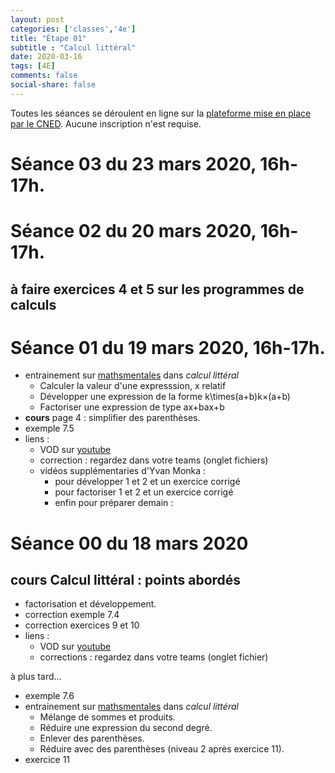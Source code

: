 ```yaml
---
layout: post 
categories: ['classes','4e']
title: "Étape 01"
subtitle : "Calcul littéral"
date: 2020-03-16
tags: [4E]
comments: false
social-share: false
---
```

Toutes les séances se déroulent en ligne sur la [plateforme mise en place par le CNED](https://eu.bbcollab.com/guest/7ff0892b6f4f418cbdc29ce8a8ea46cb). Aucune inscription n'est requise.
# Séance 03 du 23 mars 2020, 16h-17h.


# Séance 02 du 20 mars 2020, 16h-17h.
**à faire** exercices 4 et 5 sur les programmes de calculs
- 



# Séance 01 du 19 mars 2020, 16h-17h.

- entrainement sur [mathsmentales](http://mathsmentales.net/) dans *calcul littéral*
	- Calculer la valeur d'une expresssion, x relatif
	- Développer une expression de la forme k\times(a+b)k×(a+b)
	- Factoriser une expression de type ax+bax+b 
- **cours** page 4 : simplifier des parenthèses.
- exemple 7.5
- liens :
	- VOD sur [youtube](https://youtu.be/4_qFfFEyoAk)
	- correction : regardez dans votre teams (onglet fichiers)
	- vidéos supplémentaries d'Yvan Monka :
		- pour développer 1 [<i class="fab fa-youtube"></i>](https://youtu.be/S_ckQpWzmG8) et 2 [<i class="fab fa-youtube"></i>](https://youtu.be/URNld8xsXgM)  et un exercice corrigé [<i class="fab fa-youtube"></i>](https://youtu.be/7k5kFah3z7w)
		- pour factoriser 1 [<i class="fab fa-youtube"></i>](https://youtu.be/sr_vOR2ALhw) et 2 [<i class="fab fa-youtube"></i>](https://youtu.be/BaUpx07H0NM) et un exercice corrigé [<i class="fab fa-youtube"></i>](https://youtu.be/8NDOC54YLzg)
		- enfin pour préparer demain : [<i class="fab fa-youtube"></i>](https://www.youtube.com/watch?v=qEUb4IU-HiY)
	
# Séance 00 du 18 mars 2020
 
## cours Calcul littéral : points abordés
- factorisation et développement.
- correction exemple 7.4
- correction exercices 9 et 10
- liens : 
	- VOD sur [youtube](https://youtu.be/SuLnajYpo8Q) 
	- corrections : regardez dans votre teams (onglet fichier) 
	
à plus tard... 
- exemple 7.6
- entrainement sur [mathsmentales](http://mathsmentales.net/) dans *calcul littéral* 
	- Mélange de sommes et produits.
	- Réduire une expression du second degré.  
	- Enlever des parenthèses.
	- Réduire avec des parenthèses (niveau 2 après exercice 11).
- exercice 11


